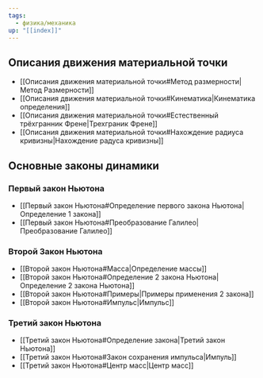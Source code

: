 ```yaml
---
tags:
  - физика/механика
up: "[[index]]"
---
```


## Описания движения материальной точки
- [[Описания движения материальной точки#Метод размерности|Метод Размерности]]
- [[Описания движения материальной точки#Кинематика|Кинематика определения]]
- [[Описания движения материальной точки#Естественный трёхгранник Френе|Трехграник Френе]]
- [[Описания движения материальной точки#Нахождение радиуса кривизны|Нахождение радуса кривизны]]
## Основные законы динамики
### Первый закон Ньютона
- [[Первый закон Ньютона#Определение первого закона Ньютона| Определение 1 закона]]
- [[Первый закон Ньютона#Преобразование Галилео| Преобразование Галилео]]
### Второй Закон Ньютона
- [[Второй закон Ньютона#Масса|Определение массы]]
- [[Второй закон Ньютона#Определение 2 закона Ньютона|Определение 2 закона Ньютона]]
- [[Второй закон Ньютона#Примеры|Примеры применения 2 закона]]
- [[Второй закон Ньютона#Импульс|Импульс]]
### Третий закон Ньютона
- [[Третий закон Ньютона#Определение закона|Третий закон Ньютона]]
- [[Третий закон Ньютона#Закон сохранения импульса|Импуль]]
- [[Третий закон Ньютона#Центр масс|Центр масс]]

